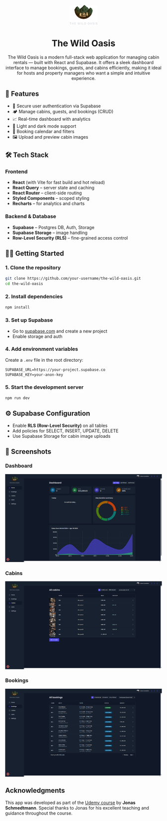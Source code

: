 <div align="center">
  <img src="./public/logo-dark.png" alt="logo" width="90" height="auto">

  <h1>The Wild Oasis</h1>
  <p>The Wild Oasis is a modern full-stack web application for managing cabin rentals — built with React and Supabase. It offers a sleek dashboard interface to manage bookings, guests, and cabins efficiently, making it ideal for hosts and property managers who want a simple and intuitive experience.  </p>
</div>

## 🚀 Features

- 🔐 Secure user authentication via Supabase
- 🏕️ Manage cabins, guests, and bookings (CRUD)
- 📈 Real-time dashboard with analytics
- 🌙 Light and dark mode support
- 📅 Booking calendar and filters
- 🖼 Upload and preview cabin images

## 🛠 Tech Stack

### Frontend

- **React** (with Vite for fast build and hot reload)
- **React Query** – server state and caching
- **React Router** – client-side routing
- **Styled Components** – scoped styling
- **Recharts** – for analytics and charts

### Backend & Database

- **Supabase** – Postgres DB, Auth, Storage
- **Supabase Storage** – image handling
- **Row-Level Security (RLS)** – fine-grained access control

## 🧑‍💻 Getting Started

### 1. Clone the repository

```bash
git clone https://github.com/your-username/the-wild-oasis.git
cd the-wild-oasis
```

### 2. Install dependencies

```bash
npm install
```

### 3. Set up Supabase

- Go to [supabase.com](https://supabase.com) and create a new project
- Enable storage and auth

### 4. Add environment variables

Create a `.env` file in the root directory:

```env
SUPABASE_URL=https://your-project.supabase.co
SUPABASE_KEY=your-anon-key
```

### 5. Start the development server

```bash
npm run dev
```

## ⚙️ Supabase Configuration

- Enable **RLS (Row-Level Security)** on all tables
- Add policies for SELECT, INSERT, UPDATE, DELETE
- Use Supabase Storage for cabin image uploads

## 📸 Screenshots

### Dashboard

![Dashboard](./public/screens/dashboard.png)

### Cabins

![Cabins](./public/screens/cabins.png)

### Bookings

![Booking](./public/screens/booking.png)

## Acknowledgments

This app was developed as part of the [Udemy course](https://www.udemy.com/course/the-ultimate-react-course) by **Jonas Schmedtmann**. Special thanks to Jonas for his excellent teaching and guidance throughout the course.
